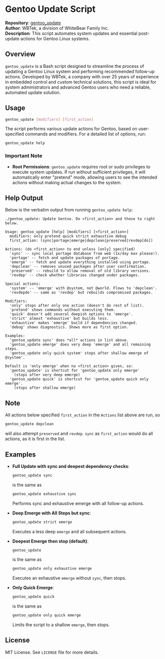 # Gentoo Update Script

**Repository**: [gentoo_update](https://github.com/wbtek/gentoo_update)  
**Author**: WBTek, a division of WhiteBear Family Inc.  
**Description**: This script automates system updates and essential post-update actions for Gentoo Linux systems.

## Overview

`gentoo_update` is a Bash script designed to streamline the process of updating a Gentoo Linux system and performing recommended follow-up actions. Developed by WBTek, a company with over 25 years of experience in embedded control and custom technical solutions, this script is ideal for system administrators and advanced Gentoo users who need a reliable, automated update solution.

## Usage

```bash
gentoo_update [modifiers] [first_action]
```

The script performs various update actions for Gentoo, based on user-specified commands and modifiers. For a detailed list of options, run:

```bash
gentoo_update help
```

### Important Note

- **Root Permissions**: `gentoo_update` requires root or sudo privileges to execute system updates. If run without sufficient privileges, it will automatically enter "pretend" mode, allowing users to see the intended actions without making actual changes to the system.

## Help Output

Below is the verbatim output from running `gentoo_update help`:

```plaintext
./gentoo_update: Update Gentoo. Do <first_action> and those to right below.

Usage: gentoo_update [help] [modifiers] [<first_action>]
  modifiers: only pretend quick strict exhaustive debug
  first_action: (sync|portage|emerge|depclean|preserved|revdep[do])

Actions: (do <first_action> to end unless [only] specified)
  'sync' -- sync local portage database from web (1x/day max please!).
  'portage' -- fetch and update packages of portage.
  'emerge' -- fetch and update everything installed using portage.
  'depclean' -- removes unused packages after user confirmation.
  'preserved' -- rebuild to allow removal of old library versions.
  'revdep' -- check whether libraries changed under packages.

Special actions:
  'system' -- 'emerge' with @system, not @world. Flows to 'depclean'.
  'revdepdo' -- same as 'revdep' but rebuilds compromised packages.

Modifiers:
  'only' stops after only one action (doesn't do rest of list).
  'pretend' shows commands without executing them.
  'quick' doesn't add several deepish options to 'emerge'.
  'strict' almost 'exhaustive' but builds less.
  'exhaustive' makes 'emerge' build if dependencies changed.
  'debug' shows diagnostics. Shows more as first option.

Examples:
  'gentoo_update sync' does *all* actions in list above.
  'gentoo_update emerge' does very deep 'emerge' and all remaining steps.
  'gentoo_update only quick system' stops after shallow emerge of @system'.

Default is 'only emerge' when no <first_action> given, so:
  'gentoo_update' is shortcut for 'gentoo_update only emerge'
    (stops after very deep emerge)
  'gentoo_update quick' is shortcut for 'gentoo_update quick only emerge'.
    (stops after shallow emerge)
```

## Note

  All actions below specified `first_action` in the `Actions` list above are run, so
  ```bash
  gentoo_update depclean
  ```
  will also attempt `preserved` and `revdep`. `sync` as `first_action` would do all actions, as it is first in the list.

## Examples

- **Full Update with sync and deepest dependency checks**:  
  ```bash
  gentoo_update sync
  ```
  is the same as
  ```bash
  gentoo_update exhaustive sync
  ```
  Performs sync and exhaustive emerge with all follow-up actions.

- **Deep Emerge with All Steps but sync**:  
  ```bash
  gentoo_update strict emerge
  ```
  Executes a less deep `emerge` and all subsequent actions.

- **Deepest Emerge then stop (default)**:  
  ```bash
  gentoo_update
  ```
  is the same as
  ```bash
  gentoo_update only exhaustive emerge
  ```
  Executes an exhaustive `emerge` without `sync`, then stops.

- **Only Quick Emerge**:  
  ```bash
  gentoo_update quick
  ```
  is the same as
  ```bash
  gentoo_update only quick emerge
  ```
  Limits the script to a shallow `emerge`, then stops.

## License

MIT License. See `LICENSE` file for more details.
